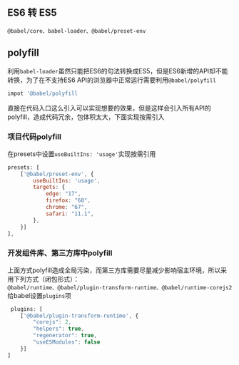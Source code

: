 ## ES6 转 ES5
`@babel/core、babel-loader、@babel/preset-env`

## polyfill
利用`babel-loader`虽然只能把ES6的句法转换成ES5，但是ES6新增的API却不能转换，为了在不支持ES6 API的浏览器中正常运行需要利用`@babel/polyfill`  
```js
impot '@babel/polyfill
```
直接在代码入口这么引入可以实现想要的效果，但是这样会引入所有API的polyfill，造成代码冗余，包体积太大，下面实现按需引入
### 项目代码polyfill
在presets中设置`useBuiltIns: 'usage'`实现按需引用  
```js
presets: [
    ['@babel/preset-env', {
        useBuiltIns: 'usage',
        targets: {
            edge: "17",
            firefox: "60",
            chrome: "67",
            safari: "11.1",
        },
    }]
],
```
### 开发组件库、第三方库中polyfill
上面方式polyfill造成全局污染，而第三方库需要尽量减少影响宿主环境，所以采用下列方式（闭包形式）：  
`@babel/runtime、@babel/plugin-transform-runtime、@babel/runtime-corejs2`  
给babel设置`plugins`项  
```js
 plugins: [
    ['@babel/plugin-transform-runtime', {
        "corejs": 2,
        "helpers": true,
        "regenerator": true,
        "useESModules": false
    }]
]
```

